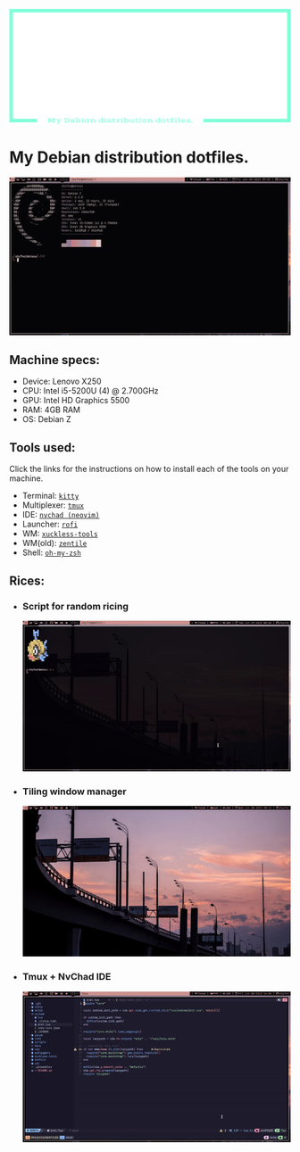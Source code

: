 <div class="info">
    <p align='center'>
        <img src="https://raw.githubusercontent.com/dotSIS/dotFILES/main/media/logo.svg">
    </p>
</div>

# My Debian distribution dotfiles.
<img src="https://raw.githubusercontent.com/dotSIS/dotFILES/main/media/dotFILES.jpg">

## Machine specs:
- Device:   Lenovo X250
- CPU:      Intel i5-5200U (4) @ 2.700GHz
- GPU:      Intel HD Graphics 5500
- RAM:      4GB RAM
- OS:       Debian Z

## Tools used:
Click the links for the instructions on how to install each of the tools on your machine.
- Terminal:     [`kitty`](https://github.com/kovidgoyal/kitty)
- Multiplexer:  [`tmux`](https://github.com/tmux/tmux)
- IDE:          [`nvchad (neovim)`](https://github.com/NvChad/NvChad)
- Launcher:     [`rofi`](https://github.com/davatorium/rofi)
- WM:           [`xuckless-tools`](https://github.com/dotSIS/xuckless-tools)
- WM(old):      [`zentile`](https://github.com/blrsn/zentile)
- Shell:        [`oh-my-zsh`](https://github.com/ohmyzsh/ohmyzsh)

## Rices:
- ### Script for random ricing
    <img src="https://raw.githubusercontent.com/dotSIS/dotFILES/main/media/rice-script.gif">
- ### Tiling window manager
    <img src="https://raw.githubusercontent.com/dotSIS/dotFILES/main/media/rice-dwm.gif">
- ### Tmux + NvChad IDE
    <img src="https://raw.githubusercontent.com/dotSIS/dotFILES/main/media/rice-tmux+nvchad.gif">
